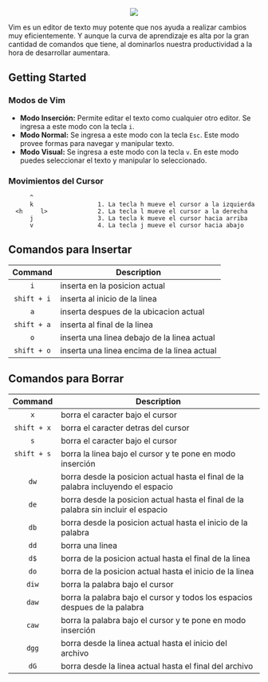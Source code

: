<p align="center">
  <img src="https://cloud.githubusercontent.com/assets/25358716/22319543/b313ec52-e351-11e6-9bf9-12b062e1d6f9.png">
</p>

Vim es un editor de texto muy potente que nos ayuda a realizar cambios muy eficientemente. Y aunque la curva de aprendizaje es alta por la gran cantidad de comandos que tiene, al dominarlos nuestra productividad a la hora de desarrollar aumentara.

## Getting Started

### Modos de Vim

 * __Modo Inserción:__ Permite editar el texto como cualquier otro editor. Se ingresa a este modo con la tecla `i`.
 * __Modo Normal:__ Se ingresa a este modo con la tecla `Esc`. Este modo provee formas para navegar y manipular texto.
 * __Modo Visual:__ Se ingresa a este modo con la tecla `v`. En este modo puedes seleccionar el texto y manipular lo seleccionado.
 
### Movimientos del Cursor

```shell    
      ^                 
      k                  1. La tecla h mueve el cursor a la izquierda
  <h     l>              2. La tecla l mueve el cursor a la derecha
      j                  3. La tecla k mueve el cursor hacia arriba
      v                  4. La tecla j mueve el cursor hacia abajo
```
## Comandos para Insertar

|Command        |Description                                |
|:-------------:|-------------------------------------------|
|`i`            |inserta en la posicion actual              |
|`shift + i`    |inserta al inicio de la linea              |
|`a`            |inserta despues de la ubicacion actual     |
|`shift + a`    |inserta al final de la linea               |
|`o`            |inserta una linea debajo de la linea actual|
|`shift + o`    |inserta una linea encima de la linea actual|

## Comandos para Borrar

|Command        |Description                                                                       |
|:-------------:|----------------------------------------------------------------------------------|
|`x`            |borra el caracter bajo el cursor                                                  |
|`shift + x`    |borra el caracter detras del cursor                                               |
|`s`            |borra el caracter bajo el cursor                                                  |
|`shift + s`    |borra la linea bajo el cursor y te pone en modo inserción                         |
|`dw`           |borra desde la posicion actual hasta el final de la palabra incluyendo el espacio |
|`de`           |borra desde la posicion actual hasta el final de la palabra sin incluir el espacio|
|`db`           |borra desde la posicion actual hasta el inicio de la palabra                      |
|`dd`           |borra una linea                                                                   |
|`d$`           |borra de la posicion actual hasta el final de la linea                            |
|`do`           |borra de la posicion actual hasta el inicio de la linea                           |
|`diw`          |borra la palabra bajo el cursor                                                   |
|`daw`          |borra la palabra bajo el cursor y todos los espacios despues de la palabra        |
|`caw`          |borra la palabra bajo el cursor y te pone en modo inserción                       |
|`dgg`          |borra desde la linea actual hasta el inicio del archivo                           |
|`dG`           |borra desde la linea actual hasta el final del archivo                            |
